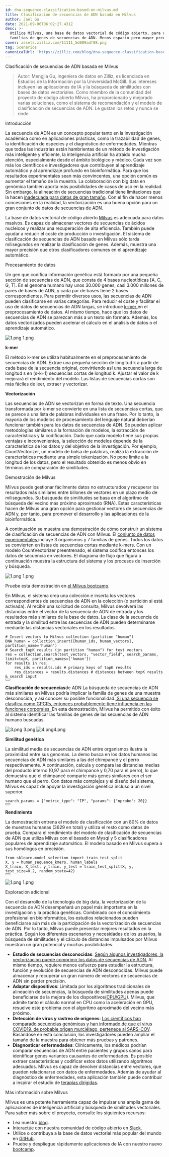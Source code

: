 ```yaml
---
id: dna-sequence-classification-based-on-milvus.md
title: Clasificación de secuencias de ADN basada en Milvus
author: Jael Gu
date: 2021-09-06T06:02:27.431Z
desc: >-
  Utilice Milvus, una base de datos vectorial de código abierto, para reconocer
  familias de genes de secuencias de ADN. Menos espacio pero mayor precisión.
cover: assets.zilliz.com/11111_5d089adf08.png
tag: Scenarios
canonicalUrl: 'https://zilliz.com/blog/dna-sequence-classification-based-on-milvus'
---
```

<custom-h1>Clasificación de secuencias de ADN basada en Milvus</custom-h1><blockquote>
<p>Autor: Mengjia Gu, ingeniera de datos en Zilliz, es licenciada en Estudios de la Información por la Universidad McGill. Sus intereses incluyen las aplicaciones de IA y la búsqueda de similitudes con bases de datos vectoriales. Como miembro de la comunidad del proyecto de código abierto Milvus, ha proporcionado y mejorado varias soluciones, como el sistema de recomendación y el modelo de clasificación de secuencias de ADN. Le gustan los retos y nunca se rinde.</p>
</blockquote>
<custom-h1>Introducción</custom-h1><p>La secuencia de ADN es un concepto popular tanto en la investigación académica como en aplicaciones prácticas, como la trazabilidad de genes, la identificación de especies y el diagnóstico de enfermedades. Mientras que todas las industrias están hambrientas de un método de investigación más inteligente y eficiente, la inteligencia artificial ha atraído mucha atención, especialmente desde el ámbito biológico y médico. Cada vez son más los científicos e investigadores que contribuyen al aprendizaje automático y al aprendizaje profundo en bioinformática. Para que los resultados experimentales sean más convincentes, una opción común es aumentar el tamaño de la muestra. La colaboración con big data en genómica también aporta más posibilidades de casos de uso en la realidad. Sin embargo, la alineación de secuencias tradicional tiene limitaciones que la hacen <a href="https://www.frontiersin.org/articles/10.3389/fbioe.2020.01032/full#h5">inadecuada para datos de gran tamaño</a>. Con el fin de hacer menos concesiones en la realidad, la vectorización es una buena opción para un gran conjunto de datos de secuencias de ADN.</p>
<p>La base de datos vectorial de código abierto <a href="https://milvus.io/docs/v2.0.x/overview.md">Milvus</a> es adecuada para datos masivos. Es capaz de almacenar vectores de secuencias de ácidos nucleicos y realizar una recuperación de alta eficiencia. También puede ayudar a reducir el coste de producción o investigación. El sistema de clasificación de secuencias de ADN basado en Milvus sólo tarda milisegundos en realizar la clasificación de genes. Además, muestra una mayor precisión que otros clasificadores comunes en el aprendizaje automático.</p>
<custom-h1>Procesamiento de datos</custom-h1><p>Un gen que codifica información genética está formado por una pequeña sección de secuencias de ADN, que consta de 4 bases nucleotídicas [A, C, G, T]. En el genoma humano hay unos 30.000 genes, casi 3.000 millones de pares de bases de ADN, y cada par de bases tiene 2 bases correspondientes. Para permitir diversos usos, las secuencias de ADN pueden clasificarse en varias categorías. Para reducir el coste y facilitar el uso de datos de secuencias de ADN largas, se introduce <a href="https://en.wikipedia.org/wiki/K-mer#:~:text=Usually%2C%20the%20term%20k%2Dmer,total%20possible%20k%2Dmers%2C%20where">k-mer </a>en el preprocesamiento de datos. Al mismo tiempo, hace que los datos de secuencias de ADN se parezcan más a un texto sin formato. Además, los datos vectorizados pueden acelerar el cálculo en el análisis de datos o el aprendizaje automático.</p>
<p>
  
   <span class="img-wrapper"> <img translate="no" src="https://assets.zilliz.com/1_a7469e9eac.png" alt="1.png" class="doc-image" id="1.png" />
   </span> <span class="img-wrapper"> <span>1.png</span> </span></p>
<p><strong>k-mer</strong></p>
<p>El método k-mer se utiliza habitualmente en el preprocesamiento de secuencias de ADN. Extrae una pequeña sección de longitud k a partir de cada base de la secuencia original, convirtiendo así una secuencia larga de longitud s en (s-k+1) secuencias cortas de longitud k. Ajustar el valor de k mejorará el rendimiento del modelo. Las listas de secuencias cortas son más fáciles de leer, extraer y vectorizar.</p>
<p><strong>Vectorización</strong></p>
<p>Las secuencias de ADN se vectorizan en forma de texto. Una secuencia transformada por k-mer se convierte en una lista de secuencias cortas, que se parece a una lista de palabras individuales en una frase. Por lo tanto, la mayoría de los modelos de procesamiento del lenguaje natural deberían funcionar también para los datos de secuencias de ADN. Se pueden aplicar metodologías similares a la formación de modelos, la extracción de características y la codificación. Dado que cada modelo tiene sus propias ventajas e inconvenientes, la selección de modelos depende de la característica de los datos y del objetivo de la investigación. Por ejemplo, CountVectorizer, un modelo de bolsa de palabras, realiza la extracción de características mediante una simple tokenización. No pone límite a la longitud de los datos, pero el resultado obtenido es menos obvio en términos de comparación de similitudes.</p>
<custom-h1>Demostración de Milvus</custom-h1><p>Milvus puede gestionar fácilmente datos no estructurados y recuperar los resultados más similares entre billones de vectores en un plazo medio de milisegundos. Su búsqueda de similitudes se basa en el algoritmo de búsqueda del vecino más próximo aproximado (RNA). Estas características hacen de Milvus una gran opción para gestionar vectores de secuencias de ADN y, por tanto, para promover el desarrollo y las aplicaciones de la bioinformática.</p>
<p>A continuación se muestra una demostración de cómo construir un sistema de clasificación de secuencias de ADN con Milvus. El <a href="https://www.kaggle.com/nageshsingh/dna-sequence-dataset">conjunto de datos experimentales </a>incluye 3 organismos y 7 familias de genes. Todos los datos se convierten en listas de secuencias cortas mediante k-mers. Con un modelo CountVectorizer preentrenado, el sistema codifica entonces los datos de secuencia en vectores. El diagrama de flujo que figura a continuación muestra la estructura del sistema y los procesos de inserción y búsqueda.</p>
<p>
  
   <span class="img-wrapper"> <img translate="no" src="https://assets.zilliz.com/1_ebd89660f6.png" alt="1.png" class="doc-image" id="1.png" />
   </span> <span class="img-wrapper"> <span>1.png</span> </span></p>
<p>Pruebe esta demostración en <a href="https://github.com/milvus-io/bootcamp/tree/master/solutions/dna_sequence_classification">el Milvus bootcamp</a>.</p>
<p>En Milvus, el sistema crea una colección e inserta los vectores correspondientes de secuencias de ADN en la colección (o partición si está activada). Al recibir una solicitud de consulta, Milvus devolverá las distancias entre el vector de la secuencia de ADN de entrada y los resultados más similares de la base de datos. La clase de la secuencia de entrada y la similitud entre las secuencias de ADN pueden determinarse mediante las distancias vectoriales en los resultados.</p>
<pre><code translate="no"><span class="hljs-comment"># Insert vectors to Milvus collection (partition &quot;human&quot;)</span>
DNA_human = collection.insert([human_ids, human_vectors], partition_name=<span class="hljs-string">&#x27;human&#x27;</span>)
<span class="hljs-comment"># Search topK results (in partition &quot;human&quot;) for test vectors</span>
res = collection.search(test_vectors, <span class="hljs-string">&quot;vector_field&quot;</span>, search_params, limit=topK, partition_names=[<span class="hljs-string">&#x27;human&#x27;</span>])
<span class="hljs-keyword">for</span> results <span class="hljs-keyword">in</span> res:
    res_ids = results.ids <span class="hljs-comment"># primary keys of topK results</span>
    res_distances = results.distances <span class="hljs-comment"># distances between topK results &amp; search input</span>
<button class="copy-code-btn"></button></code></pre>
<p><strong>Clasificación de secuencias</strong>de ADN La búsqueda de secuencias de ADN más similares en Milvus podría implicar la familia de genes de una muestra desconocida, y así conocer su posible funcionalidad.<a href="https://www.nature.com/scitable/topicpage/gpcr-14047471/"> Si una secuencia se clasifica como GPCRs, entonces probablemente tiene influencia en las funciones corporales. </a>En esta demostración, Milvus ha permitido con éxito al sistema identificar las familias de genes de las secuencias de ADN humano buscadas.</p>
<p>
  
   <span class="img-wrapper"> <img translate="no" src="https://assets.zilliz.com/3_1616da5bb0.png" alt="3.png" class="doc-image" id="3.png" />
   </span> <span class="img-wrapper"> <span>3.png</span> </span> <span class="img-wrapper"> <img translate="no" src="https://assets.zilliz.com/4_d719b22fc7.png" alt="4.png" class="doc-image" id="4.png" /><span>4.png</span> </span></p>
<p><strong>Similitud genética</strong></p>
<p>La similitud media de secuencias de ADN entre organismos ilustra la proximidad entre sus genomas. La demo busca en los datos humanos las secuencias de ADN más similares a las del chimpancé y el perro respectivamente. A continuación, calcula y compara las distancias medias del producto interno (0,97 para el chimpancé y 0,70 para el perro), lo que demuestra que el chimpancé comparte más genes similares con el ser humano que el perro. Con datos más complejos y el diseño del sistema, Milvus es capaz de apoyar la investigación genética incluso a un nivel superior.</p>
<pre><code translate="no">search_params = {<span class="hljs-string">&quot;metric_type&quot;</span>: <span class="hljs-string">&quot;IP&quot;</span>, <span class="hljs-string">&quot;params&quot;</span>: {<span class="hljs-string">&quot;nprobe&quot;</span>: <span class="hljs-number">20</span>}}
<button class="copy-code-btn"></button></code></pre>
<p><strong>Rendimiento</strong></p>
<p>La demostración entrena el modelo de clasificación con un 80% de datos de muestras humanas (3629 en total) y utiliza el resto como datos de prueba. Compara el rendimiento del modelo de clasificación de secuencias de ADN que utiliza Milvus con el basado en Mysql y 5 clasificadores populares de aprendizaje automático. El modelo basado en Milvus supera a sus homólogos en precisión.</p>
<pre><code translate="no"><span class="hljs-keyword">from</span> sklearn.<span class="hljs-property">model_selection</span> <span class="hljs-keyword">import</span> train_test_split
X, y = human_sequence_kmers, human_labels
X_train, X_test, y_train, y_test = <span class="hljs-title function_">train_test_split</span>(X, y, test_size=<span class="hljs-number">0.2</span>, random_state=<span class="hljs-number">42</span>)
<button class="copy-code-btn"></button></code></pre>
<p>
  
   <span class="img-wrapper"> <img translate="no" src="https://assets.zilliz.com/1_6541a7dec6.png" alt="1.png" class="doc-image" id="1.png" />
   </span> <span class="img-wrapper"> <span>1.png</span> </span></p>
<custom-h1>Exploración adicional</custom-h1><p>Con el desarrollo de la tecnología de big data, la vectorización de la secuencia de ADN desempeñará un papel más importante en la investigación y la práctica genéticas. Combinado con el conocimiento profesional en bioinformática, los estudios relacionados pueden beneficiarse aún más de la participación de la vectorización de secuencias de ADN. Por lo tanto, Milvus puede presentar mejores resultados en la práctica. Según los diferentes escenarios y necesidades de los usuarios, la búsqueda de similitudes y el cálculo de distancias impulsados por Milvus muestran un gran potencial y muchas posibilidades.</p>
<ul>
<li><strong>Estudio de secuencias desconocidas</strong>: <a href="https://iopscience.iop.org/article/10.1088/1742-6596/1453/1/012071/pdf">Según algunos investigadores, la vectorización puede comprimir los datos de secuencias de ADN.</a> Al mismo tiempo, requiere menos esfuerzo para estudiar la estructura, función y evolución de secuencias de ADN desconocidas. Milvus puede almacenar y recuperar un gran número de vectores de secuencias de ADN sin perder precisión.</li>
<li><strong>Adaptar dispositivos</strong>: Limitada por los algoritmos tradicionales de alineación de secuencias, la búsqueda de similitudes apenas puede beneficiarse de la mejora de los dispositivos<a href="https://www.ncbi.nlm.nih.gov/pmc/articles/PMC7884812/">(</a><a href="https://mjeer.journals.ekb.eg/article_146090.html">CPU/GPU</a>). Milvus, que admite tanto el cálculo normal en CPU como la aceleración en GPU, resuelve este problema con el algoritmo aproximado del vecino más próximo.</li>
<li><strong>Detección de virus y rastreo de orígenes</strong>: <a href="https://www.nature.com/articles/s41586-020-2012-7?fbclid=IwAR2hxnXb9nLWgA8xexEoNrCNH8WHqvHhhbN38aSm48AaH6fTzGMB1BLljf4">Los científicos han comparado secuencias genómicas y han informado de que el virus COVID19, de probable origen murciélago, pertenece al SARS-COV</a>. Basándose en esta conclusión, los investigadores pueden ampliar el tamaño de la muestra para obtener más pruebas y patrones.</li>
<li><strong>Diagnosticar enfermedades</strong>: Clínicamente, los médicos podrían comparar secuencias de ADN entre pacientes y grupos sanos para identificar genes variantes causantes de enfermedades. Es posible extraer características y codificar estos datos utilizando algoritmos adecuados. Milvus es capaz de devolver distancias entre vectores, que pueden relacionarse con datos de enfermedades. Además de ayudar al diagnóstico de enfermedades, esta aplicación también puede contribuir a inspirar el estudio de <a href="https://www.frontiersin.org/articles/10.3389/fgene.2021.680117/full">terapias dirigidas</a>.</li>
</ul>
<custom-h1>Más información sobre Milvus</custom-h1><p>Milvus es una potente herramienta capaz de impulsar una amplia gama de aplicaciones de inteligencia artificial y búsqueda de similitudes vectoriales. Para saber más sobre el proyecto, consulte los siguientes recursos:</p>
<ul>
<li>Lea nuestro <a href="https://milvus.io/blog">blog</a>.</li>
<li>Interactúe con nuestra comunidad de código abierto en <a href="https://milvusio.slack.com/join/shared_invite/zt-e0u4qu3k-bI2GDNys3ZqX1YCJ9OM~GQ#/shared-invite/email">Slack</a>.</li>
<li>Utilice o contribuya a la base de datos vectorial más popular del mundo en <a href="https://github.com/milvus-io/milvus/">GitHub</a>.</li>
<li>Pruebe y despliegue rápidamente aplicaciones de IA con nuestro nuevo <a href="https://github.com/milvus-io/bootcamp">bootcamp</a>.</li>
</ul>
